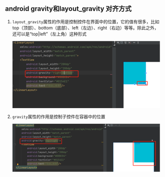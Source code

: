 ## android gravity和layout_gravity 对齐方式

1. `layout_gravity`属性的作用是控制控件在界面中的位置，它的值有很多，比如top（顶部）、bottom（底部）、left（左边）、right（右边）等等。除此之外，还可以是“top|left”（左上角）这种形式

   ![image-20220802172137922](../../assets/image-20220802172137922.png)

2. `gravity`属性的作用是控制子控件在容器中的位置

   ![image-20220802172551024](../../assets/image-20220802172551024.png)